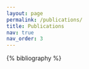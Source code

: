 ```yaml
---
layout: page
permalink: /publications/
title: Publications
nav: true
nav_order: 3
---
```


<!-- _pages/publications.md -->
<div class="publications">

{% bibliography %}

</div>